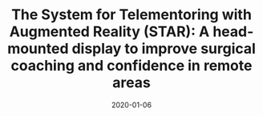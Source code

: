 ---
title: "The System for Telementoring with Augmented Reality (STAR): A head-mounted display to improve surgical coaching and confidence in remote areas"

collection: publications

permalink: /publication/2020-01-06-surgery

excerpt: "Background: The surgical workforce particularly in rural regions needs novel approaches to reinforce the skills and confidence of health practitioners. Although conventional telementoring systems have proven beneficial to address this gap, the benefits of platforms of augmented reality-based telementoring in the coaching and confidence of medical personnel are yet to be evaluated.
<br/>
Methods: A total of 20 participants were guided by remote expert surgeons to perform leg fasciotomies on cadavers under one of two conditions: (1) telementoring (with our System for Telementoring with Augmented Reality) or (2) independently reviewing the procedure beforehand. Using the Individual Performance Score and the Weighted Individual Performance Score, two on-site, expert surgeons evaluated the participants. Postexperiment metrics included number of errors, procedure completion time, and self-reported confidence scores. A total of six objective measurements were obtained to describe the self-reported confidence scores and the overall quality of the coaching. Additional analyses were performed based on the participants’ expertise level.
<br/>
Results: Participants using the System for Telementoring with Augmented Reality received 10% greater Weighted Individual Performance Score (P = .03) and performed 67% fewer errors (P = .04). Moreover, participants with lower surgical expertise that used the System for Telementoring with Augmented Reality received 17% greater Individual Performance Score (P = .04), 32% greater Weighted Individual Performance Score (P < .01) and performed 92% fewer errors (P < .001). In addition, participants using the System for Telementoring with Augmented Reality reported 25% more confidence in all evaluated aspects (P < .03). On average, participants using the System for Telementoring with Augmented Reality received augmented reality guidance 19 times on average and received guidance for 47% of their total task completion time.
<br/>
Conclusion: Participants using the System for Telementoring with Augmented Reality performed leg fasciotomies with fewer errors and received better performance scores. In addition, participants using the System for Telementoring with Augmented Reality reported being more confident when performing fasciotomies under telementoring. Augmented Reality Head-Mounted Display–based telementoring successfully provided confidence and coaching to medical personnel."

date: 2020-01-06

venue: 'Surgery'

doiurl: https://doi.org/10.1016/j.surg.2019.11.008

paperurl:

videourl:

citation: "Rojas-Muñoz E, Cabrera ME, Lin C, Andersen D, Popescu V, Anderson K, Zarzaur BL, Mullis B, Wachs JP. The System for Telementoring with Augmented Reality (STAR): A head-mounted display to improve surgical coaching and confidence in remote areas. Surgery. 2020 Jan 6."
---